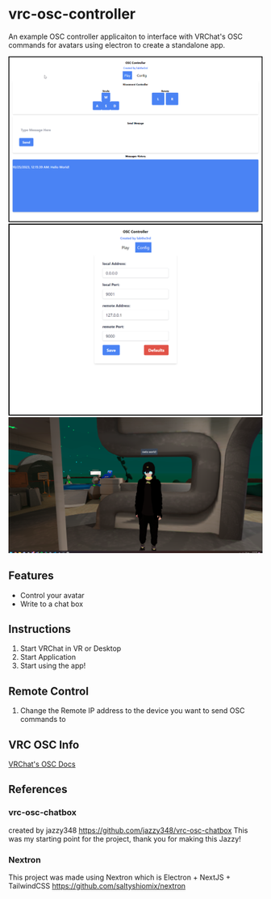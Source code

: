 # vrc-osc-controller

An example OSC controller applicaiton to interface with VRChat's OSC commands for avatars using electron to create a standalone app.

![Demo Image 1](/readme-files/Demo1.png)
![Demo Image 3](/readme-files/Demo3.png)
![Demo Image 2](/readme-files/Demo2.png)

## Features

- Control your avatar
- Write to a chat box

## Instructions

1. Start VRChat in VR or Desktop
2. Start Application
3. Start using the app!

## Remote Control

1. Change the Remote IP address to the device you want to send OSC commands to

## VRC OSC Info

[VRChat's OSC Docs](https://docs.vrchat.com/docs/osc-overview)

## **References**

### vrc-osc-chatbox

created by jazzy348
https://github.com/jazzy348/vrc-osc-chatbox
This was my starting point for the project, thank you for making this Jazzy!

### Nextron

This project was made using Nextron which is Electron + NextJS + TailwindCSS
https://github.com/saltyshiomix/nextron

